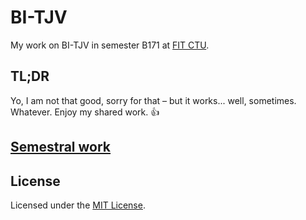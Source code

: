 # BI-TJV

My work on BI-TJV in semester B171 at [FIT CTU](https://fit.cvut.cz/en).

## TL;DR

Yo, I am not that good, sorry for that – but it works... well, sometimes. Whatever. Enjoy my shared work. :thumbsup:

## [Semestral work](semestral-work)

## License

Licensed under the [MIT License](LICENSE).
